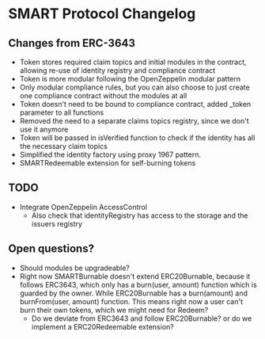 # SMART Protocol Changelog

## Changes from ERC-3643

- Token stores required claim topics and initial modules in the contract, allowing re-use of identity registry and compliance contract
- Token is more modular following the OpenZeppelin modular pattern
- Only modular compliance rules, but you can also choose to just create one compliance contract without the modules at all
- Token doesn't need to be bound to compliance contract, added _token parameter to all functions
- Removed the need to a separate claims topics registry, since we don't use it anymore
- Token will be passed in isVerified function to check if the identity has all the necessary claim topics
- Simplified the identity factory using proxy 1967 pattern.
- SMARTRedeemable extension for self-burning tokens

## TODO

- Integrate OpenZeppelin AccessControl
  - Also check that identityRegistry has access to the storage and the issuers registry

## Open questions?

- Should modules be upgradeable?
- Right now SMARTBurnable doesn't extend ERC20Burnable, because it follows ERC3643, which only has a burn(user, amount) function which is guarded by the owner. While ERC20Burnable has a burn(amount) and burnFrom(user, amount) function. This means right now a user can't burn their own tokens, which we might need for Redeem? 
  - Do we deviate from ERC3643 and follow ERC20Burnable? or do we implement a ERC20Redeemable extension?
